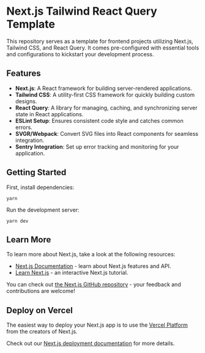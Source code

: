 # Next.js Tailwind React Query Template

This repository serves as a template for frontend projects utilizing Next.js, Tailwind CSS, and React Query. It comes pre-configured with essential tools and configurations to kickstart your development process.

## Features

- **Next.js**: A React framework for building server-rendered applications.
- **Tailwind CSS**: A utility-first CSS framework for quickly building custom designs.
- **React Query**: A library for managing, caching, and synchronizing server state in React applications.
- **ESLint Setup**: Ensures consistent code style and catches common errors.
- **SVGR/Webpack**: Convert SVG files into React components for seamless integration.
- **Sentry Integration**: Set up error tracking and monitoring for your application.

## Getting Started

First, install dependencies:

```
yarn
```

Run the development server:

```
yarn dev
```

## Learn More

To learn more about Next.js, take a look at the following resources:

- [Next.js Documentation](https://nextjs.org/docs) - learn about Next.js features and API.
- [Learn Next.js](https://nextjs.org/learn) - an interactive Next.js tutorial.

You can check out [the Next.js GitHub repository](https://github.com/vercel/next.js/) - your feedback and contributions are welcome!

## Deploy on Vercel

The easiest way to deploy your Next.js app is to use the [Vercel Platform](https://vercel.com/new?utm_medium=default-template&filter=next.js&utm_source=create-next-app&utm_campaign=create-next-app-readme) from the creators of Next.js.

Check out our [Next.js deployment documentation](https://nextjs.org/docs/deployment) for more details.
